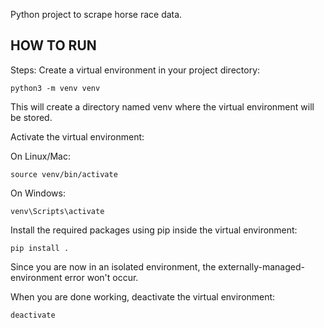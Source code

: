 Python project to scrape horse race data.

## HOW TO RUN

Steps:
Create a virtual environment in your project directory:
```
python3 -m venv venv
```
This will create a directory named venv where the virtual environment will be stored.

Activate the virtual environment:

On Linux/Mac:
```
source venv/bin/activate
```

On Windows:
```
venv\Scripts\activate
```

Install the required packages using pip inside the virtual environment:
```
pip install .
```

Since you are now in an isolated environment, the externally-managed-environment error won't occur.

When you are done working, deactivate the virtual environment:
```
deactivate
```
